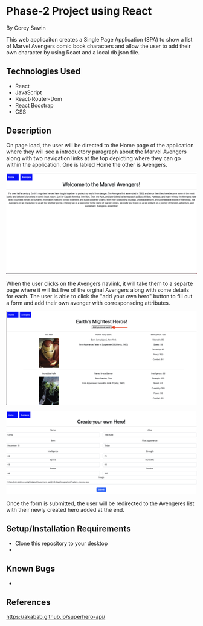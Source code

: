 # Phase-2 Project using React

By Corey Sawin

This web applicaiton creates a Single Page Application (SPA) to show a list of Marvel Avengers comic book characters and allow the user to add their own character by using React and a local db.json file.

## Technologies Used

- React
- JavaScript
- React-Router-Dom
- React Boostrap
- CSS

## Description

On page load, the user will be directed to the Home page of the application where they will see a introductory paragraph about the Marvel Avengers along with two navigation links at the top depicting where they can go within the application. One is labled Home the other is Avengers. 

![Home Screen](/Images/Home_Screen.png)

When the user clicks on the Avengers navlink, it will take them to a separte page where it will list five of the orginal Avengers along with some details for each. The user is able to click the "add your own hero" button to fill out a form and add their own avenger with corresponsding attributes.

![Character List](/Images/Character_List.png)

![Hero Form](/Images/Hero_Form.png)


Once the form is submitted, the user will be redirected to the Avengeres list with their newly created hero added at the end. 















## Setup/Installation Requirements

- Clone this repository to your desktop
- 

## Known Bugs

-

## References
https://akabab.github.io/superhero-api/

